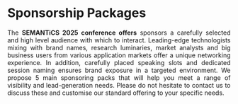 # Sponsorship Packages

<p style="text-align: justify;">The <b>SEMANTiCS 2025 conference offers</b> 
sponsors a carefully selected and high level audience with which to interact. Leading-edge technologists mixing with brand names, research luminaries, market analysts and big business users from various application markets offer a unique networking experience. In addition, carefully placed speaking slots and dedicated session naming ensures brand exposure in a targeted environment. We propose 5 main sponsoring packs that will help you meet a range of visibility and lead-generation needs. Please do not hesitate to contact us to discuss these and customise our standard offering to your specific needs.</p>

<!-- ## Visibility and networking opportunities

Target attendance is a 450+ mix of technology providers, users & integrators, business leaders, leadingedge developers, researchers, investors and analysts who will either participate physically or remotely.

<div style="text-align: center;">
<img src="../img/sponsors/sponsor.jpg" style="" width="65%" height="auto" alt="">

<br/>
<br/>
<br/>

<p>Get in touch with the Sponsoring Team regarding requests, questions and booking.</p>
<br/>
<a href="mailto:sponsoring@semantics.cc" style="font-size: 12pt" type="button" class="btn btn-primary">sponsoring@semantics.cc</a>
</div>

<br/>
<br/>

## Sponsoring Bundles SEMANTiCS 2024

<p style="text-align: justify;">Bundles available: 1 x Platinum, 7 x GOLD and 8 x Silver, unlimited Bronze and StartUp (as of limited space in programme and exhibition area)</p>
<br/> <br/>
<table border ="0" cellpadding="0" cellspacing="0" id="sheet0" class="sponsor-tab">
        <col class="col0">
        <col class="col1">
        <col class="col2">
        <col class="col3">
        <col class="col4">
        <col class="col5">
        <col class="col6">
        <tbody>
          <tr class="row0">
            <td colspan="2" class="">YOUR PRESENCE</td>
            <td class="th-gold">Platinum</td>
            <td class="th-gold">Gold</td>
            <td class="th-gold">Silver</td>
            <td class="th-gold">Bronze</td>
            <td class="th-gold">StartUp</td>
          </tr>
          <tr class="row1">
            <td class="td-blue">TALKS</td>
            <td class="td-blue">Sponsored Talk<br />
    Top level speaking opportunity in a 25 minutes slot</td>
            <td class="td-orange">✓ <br/>Keynote 45 minutes</td>
            <td class="td-orange">✓</td>
            <td class="td-gray">&nbsp;</td>
            <td class="td-gray">&nbsp;</td>
            <td class="td-gray">&nbsp;</td>
          </tr>
          <tr class="row2">
            <td class="td-blue">&nbsp;</td>
            <td class="td-blue">Sponsored Talk<br />
    Speaking opportunity in a 15 minutes slot</td>
            <td class="td-gray">&nbsp;</td>
            <td class="td-gray">&nbsp;</td>
            <td class="td-orange">✓</td>
            <td class="td-gray">&nbsp;</td>
            <td class="td-orange">✓</td>
          </tr>
          <tr class="row3">
            <td class="td-blue">MARKET<br />
    PLACE</td>
            <td class="td-blue">Booth at SEMANTiCS onsite marketplace<br />
    2x3m, table, 2 chairs, power supply, WLAN</td>
            <td class="td-orange">✓</td>
            <td class="td-orange">✓</td>
            <td class="td-orange">✓</td>
            <td class="td-gray">&nbsp;</td>
            <td class="td-gray">&nbsp;</td>
          </tr>
          <tr class="row4">
            <td class="td-blue">TICKETS</td>
            <td class="td-blue">Free conference ticket</td>
             <td class="td-orange">8</td>
            <td class="td-orange">4</td>
            <td class="td-orange">2</td>
            <td class="td-orange">1</td>
            <td class="td-orange">2</td>
          </tr>
          <tr class="row5">
            <td class="td-blue">&nbsp;</td>
            <td class="td-blue">Discounted tickets<br />
    tickets with 40% discount</td>
     <td class="td-orange">10</td>
            <td class="td-orange">5</td>
            <td class="td-orange">2</td>
            <td class="td-gray">&nbsp;</td>
            <td class="td-orange">1</td>
          </tr>
          <tr class="row6">
            <td colspan="2" class="">YOUR BRAND</td>
            <td class="th-gold">&nbsp;</td>
            <td class="th-gold">&nbsp;</td>
            <td class="th-gold">&nbsp;</td>
            <td class="th-gold">&nbsp;</td>
            <td class="th-gold">&nbsp;</td>
          </tr>
          <tr class="row7">
            <td class="td-blue">MATERIAL IN THE BAG</td>
            <td class="td-blue">Placement of own material (1 A4 page max) in the onsite conference bag, plus PDF in the online conference bag</td>
            <td class="td-orange">in the conference bag</td>
            <td class="td-orange">in the conference bag</td>
            <td class="td-orange">in the conference bag</td>
            <td class="td-orange">at the infodesk</td>
            <td class="td-orange">at the infodesk</td>
          </tr>
          <tr class="row8">
            <td class="td-blue">YOUR<br />
    LOGO</td>
            <td class="td-blue">on the SEMANTiCS website and projected during opening speech and breaks (online and onsite)</td>
            <td class="td-orange">✓</td>
            <td class="td-orange">✓</td>
            <td class="td-orange">✓</td>
            <td class="td-orange">✓</td>
            <td class="td-orange">✓</td>
          </tr>
          <tr class="row9">
            <td class="td-blue">ROLLING<br />
    SLIDES</td>
            <td class="td-blue">Slides on screens in conference area and the virtual conference lobby</td>
            <td class="td-orange">5 slides</td>
            <td class="td-orange">4 slides</td>
            <td class="td-orange">3 slides</td>
            <td class="td-orange">2 slides</td>
            <td class="td-gray">&nbsp;</td>
          </tr>
          <tr class="row10">
            <td colspan="2" class="">MEDIA COVERAGE</td>
            <td class="th-gold">&nbsp;</td>
            <td class="th-gold">&nbsp;</td>
            <td class="th-gold">&nbsp;</td>
            <td class="th-gold">&nbsp;</td>
            <td class="th-gold">&nbsp;</td>
          </tr>
          <tr class="row11">
            <td class="td-blue">SOCIAL<br />
    MEDIA</td>
            <td class="td-blue">Tweets (about you as a sponsor) advertising your webpage by SEMANTiCS 2024 between March 2024 and the conference days</td>
             <td class="td-orange">4</td>
            <td class="td-orange">2</td>
            <td class="td-orange">2</td>
            <td class="td-orange">2</td>
            <td class="td-orange">1</td>
          </tr>
          <tr class="row12">
            <td class="td-blue">&nbsp;</td>
            <td class="td-blue">Mentioning of the sponsors in social media activities undertaken by the Conference</td>
            <td class="td-orange">all social media activities</td>
            <td class="td-orange">all social media activities</td>
            <td class="td-orange">all social media activities</td>
            <td class="td-orange">selected social media activities</td>
            <td class="td-gray">&nbsp;</td>
          </tr>
          <tr class="row13">
            <td class="td-blue">PRESS &amp; PROMOTION</td>
            <td class="td-blue">Listing in all press releases and online dissemination</td>
            <td class="td-orange">✓ <br/>as main sponsor</td>
            <td class="td-orange">✓ <br/>as main sponsor</td>
            <td class="td-orange">✓</td>
            <td class="td-orange">✓</td>
            <td class="td-gray">&nbsp;</td>
          </tr>
          <tr class="row14">
            <td colspan="2" class="">LEADS GENERATION</td>
            <td class="th-gold">&nbsp;</td>
            <td class="th-gold">&nbsp;</td>
            <td class="th-gold">&nbsp;</td>
            <td class="th-gold">&nbsp;</td>
            <td class="th-gold">&nbsp;</td>
          </tr>
          <tr class="row15">
            <td class="td-blue">COMMUNITY SENDOUT</td>
            <td class="td-blue">Reaching 2000+ new leads with the sendout of a mailing of yours to the entire SEMANTiCS community</td>
            <td class="td-orange">✓</td>
            <td class="td-orange">✓</td>
            <td class="td-orange">✓</td>
            <td class="td-gray">&nbsp;</td>
            <td class="td-gray">&nbsp;</td>
          </tr>
          <tr class="row16">
            <td class="td-blue">CONFERENCE SENDOUT</td>
            <td class="td-blue">Reaching 250+ new leads with the sendout of a mailing of yours to the audience of this year's SEMANTiCS</td>
            <td class="td-orange">✓</td>
            <td class="td-orange">✓</td>
            <td class="td-orange">✓</td>
            <td class="td-orange">✓</td>
            <td class="td-orange">✓</td>
          </tr>
          <tr class="row17">
            <td colspan="2" class="th-gold">Your investment</td>
            <td class="th-gold">25000 €</td>
            <td class="th-gold">12250 €</td>
            <td class="th-gold">8125 €</td>
            <td class="th-gold">4900 €</td>
            <td class="th-gold">3100 €</td>
          </tr>
          <tr class="row18">
            <td colspan="2" class="th-gold">Early booking bonus (-10%) until May 30, 2024</td>
            <td class="th-gold">22500 €</td>
            <td class="th-gold">11025 €</td>
            <td class="th-gold">7315 €</td>
            <td class="th-gold">4410 €</td>
            <td class="th-gold">2790 €</td>
          </tr>
           <tr class="row19">
            <td colspan="2" class="">&nbsp;</td>
            <td class="th-gold">&nbsp;</td>
            <td class="th-gold">&nbsp;</td>
            <td class="th-gold">&nbsp;</td>
            <td class="th-gold">&nbsp;</td>
             <td class="th-gold">&nbsp;</td>
          </tr>
           <tr class="row20">
            <td class="th-gold">OPTIONAL</td>
            <td class="th-gold">1/2 day Tutorial at the workshop day (deadline)</td>
            <td class="th-gold">3250 €</td>
            <td class="th-gold">3250 €</td>
            <td class="th-gold">3250 €</td>
            <td class="th-gray">n/a</td>
            <td class="th-gray">n/a</td>
          </tr>
        </tbody>
    </table>
<br/>
<br/>
<div style="text-align: center;">
Alternative and additional sponsor opportunities on request, for example: room or topic sponsoring, lanyard sponsoring, coffee break sponsoring, conference dinner sponsoring, or any joint idea that fits to the conference of the 20th anniversary of SEMANTiCS conference series.
</div> -->
